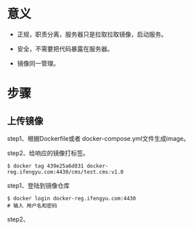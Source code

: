 # 意义

* 正规，职责分离，服务器只是拉取拉取镜像，启动服务。

* 安全，不需要把代码暴露在服务器。

* 镜像同一管理。

# 步骤

## 上传镜像

step1、根据Dockerfile或者 docker-compose.yml文件生成image。

step2、给响应的镜像打标签。

```
$ docker tag 439e25a6d831 docker-reg.ifengyu.com:4430/cms/test.cms:v1.0
```

step1、登陆到镜像仓库

```
$ docker login docker-reg.ifengyu.com:4430
# 输入 用户名和密码
```

step2、

